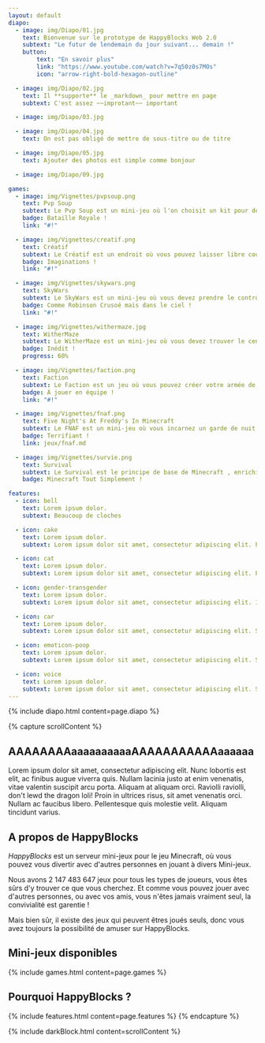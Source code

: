 ```yaml
---
layout: default
diapo:
  - image: img/Diapo/01.jpg
    text: Bienvenue sur le prototype de HappyBlocks Web 2.0
    subtext: "Le futur de lendemain du jour suivant... demain !"
    button:
        text: "En savoir plus"
        link: "https://www.youtube.com/watch?v=7q50z0s7MOs"
        icon: "arrow-right-bold-hexagon-outline"

  - image: img/Diapo/02.jpg
    text: Il **supporte** le _markdown_ pour mettre en page
    subtext: C'est assez ~~improtant~~ important

  - image: img/Diapo/03.jpg

  - image: img/Diapo/04.jpg
    text: On est pas obligé de mettre de sous-titre ou de titre

  - image: img/Diapo/05.jpg
    text: Ajouter des photos est simple comme bonjour

  - image: img/Diapo/09.jpg

games:
  - image: img/Vignettes/pvpsoup.png
    text: Pvp Soup
    subtext: Le Pvp Soup est un mini-jeu où l'on choisit un kit pour devenir le roi de l'arène !
    badge: Bataille Royale !
    link: "#!"

  - image: img/Vignettes/creatif.png
    text: Créatif
    subtext: Le Créatif est un endroit où vous pouvez laisser libre cour à votre imagination et partager vos créations à vos amis !
    badge: Imaginations !
    link: "#!"

  - image: img/Vignettes/skywars.png
    text: SkyWars
    subtext: Le SkyWars est un mini-jeu où vous devez prendre le contrôle des îles aux alentours et être le survivant de cette bataille !
    badge: Comme Robinson Crusoé mais dans le ciel !
    link: "#!"

  - image: img/Vignettes/withermaze.jpg
    text: WitherMaze
    subtext: Le WitherMaze est un mini-jeu où vous devez trouver le centre du labyrinthe, tuer le Wither et revenir à votre entrée pour déposer l'étoile du Nether !
    badge: Inédit !
    progress: 60%

  - image: img/Vignettes/faction.png
    text: Faction
    subtext: Le Faction est un jeu où vous pouvez créer votre armée de joueurs et conquérir toute la map pour devenir la meilleur Faction !
    badge: À jouer en équipe !
    link: "#!"

  - image: img/Vignettes/fnaf.png
    text: Five Night's At Freddy's In Minecraft
    subtext: Le FNAF est un mini-jeu où vous incarnez un garde de nuit qui doit survivre à des horribles créatures !
    badge: Terrifiant !
    link: jeux/fnaf.md

  - image: img/Vignettes/survie.png
    text: Survival
    subtext: Le Survival est le principe de base de Minecraft , enrichissez-vous en exploitant les richesses de la terre !
    badge: Minecraft Tout Simplement !

features:
  - icon: bell
    text: Lorem ipsum dolor.
    subtext: Beaucoup de cloches

  - icon: cake
    text: Lorem ipsum dolor.
    subtext: Lorem ipsum dolor sit amet, consectetur adipiscing elit. Proin ultrices nec dolor eget rhoncus. Duis.

  - icon: cat
    text: Lorem ipsum dolor.
    subtext: Lorem ipsum dolor sit amet, consectetur adipiscing elit. Pellentesque ac metus sit amet leo interdum.

  - icon: gender-transgender
    text: Lorem ipsum dolor.
    subtext: Lorem ipsum dolor sit amet, consectetur adipiscing elit. Integer maximus orci ipsum, a eleifend lectus.

  - icon: car
    text: Lorem ipsum dolor.
    subtext: Lorem ipsum dolor sit amet, consectetur adipiscing elit. Sed tempus magna nec velit luctus, eget.

  - icon: emoticon-poop
    text: Lorem ipsum dolor.
    subtext: Lorem ipsum dolor sit amet, consectetur adipiscing elit. Suspendisse at ornare nisl. Vivamus tempus mi.

  - icon: voice
    text: Lorem ipsum dolor.
    subtext: Lorem ipsum dolor sit amet, consectetur adipiscing elit. Suspendisse turpis lorem, vestibulum ac nisi nec.
---
```


{% include diapo.html content=page.diapo %}

{% capture scrollContent %}
## AAAAAAAAaaaaaaaaaaAAAAAAAAAAAaaaaaa

Lorem ipsum dolor sit amet, consectetur adipiscing elit. Nunc lobortis est elit, ac finibus augue viverra quis. Nullam lacinia justo at enim venenatis, vitae valentin suscipit arcu porta. Aliquam at aliquam orci. Raviolli raviolli, don't lewd the dragon loli! Proin in ultrices risus, sit amet venenatis orci. Nullam ac faucibus libero. Pellentesque quis molestie velit. Aliquam tincidunt varius.

## A propos de HappyBlocks

*HappyBlocks* est un serveur mini-jeux pour le jeu Minecraft, où vous pouvez vous divertir avec d'autres personnes en jouant à divers Mini-jeux.

Nous avons 2 147 483 647 jeux pour tous les types de joueurs, vous êtes sûrs d'y trouver ce que vous cherchez.
Et comme vous pouvez jouer avec d'autres personnes, ou avec vos amis, vous n'êtes jamais vraiment seul, la convivialité est garentie !

Mais bien sûr, il existe des jeux qui peuvent êtres joués seuls, donc vous avez toujours la possibilité de amuser sur HappyBlocks.

## Mini-jeux disponibles

{% include games.html content=page.games %}

## Pourquoi HappyBlocks ?

{% include features.html content=page.features %}
{% endcapture %}

{% include darkBlock.html content=scrollContent %}
